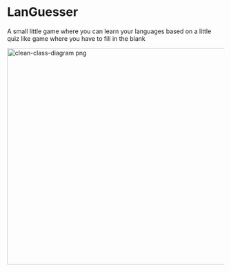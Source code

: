 # LanGuesser
A small little game where you can learn your languages based on a little quiz like game where you have to fill in the blank

<img width="2500" height="500" alt="clean-class-diagram png" src="https://github.com/user-attachments/assets/ee1b7a30-3e10-4f1f-9ba2-d462d4d7e3a7" />
